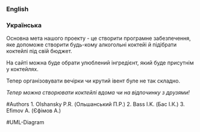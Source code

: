 # 

<h3>English</h3>

<h3>Українська</h3>

Основна мета нашого проекту - це створити програмне забезпечення, яке допоможе створити будь-кому алкогольні коктейі й підібрати коктейлі під свій бюджет. 

На сайті можна буде обрати улюблений інгредієнт, який буде присутнім у коктейлях. 

Тепер організовувати вечірки чи крутий івент буле не так складно. 

<i>Тепер можна створювати коктейлі вдома чи на відпочинку з друзями!</i>

#Authors
    1. Olshansky P.R. (Ольшанський П.Р.)
    2. Bass I.K. (Бас І.К.)
    3. Efimov A. (Єфімов А.)

#UML-Diagram

